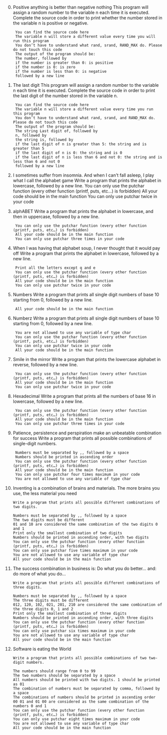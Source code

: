 0. Positive anything is better than negative nothing
        This program will assign a random number to the variable n each time it is executed. Complete the source code in order to print whether the number stored in the variable n is positive or negative.

        You can find the source code here
        The variable n will store a different value every time you will run this program
        You don’t have to understand what rand, srand, RAND_MAX do. Please do not touch this code
        The output of the program should be:
        The number, followed by
        if the number is greater than 0: is positive
        if the number is 0: is zero
        if the number is less than 0: is negative
        followed by a new line   

1. The last digit
        This program will assign a random number to the variable n each time it is executed. Complete the source code in order to print the last digit of the number stored in the variable n.

        You can find the source code here
        The variable n will store a different value every time you run this program
        You don’t have to understand what rand, srand, and RAND_MAX do. Please do not touch this code
        The output of the program should be:
        The string Last digit of, followed by
        n, followed by
        the string is, followed by
        if the last digit of n is greater than 5: the string and is greater than 5
        if the last digit of n is 0: the string and is 0
        if the last digit of n is less than 6 and not 0: the string and is less than 6 and not 0
        followed by a new line

2. I sometimes suffer from insomnia. And when I can't fall asleep, I play what I call the alphabet game
        Write a program that prints the alphabet in lowercase, followed by a new line.
        You can only use the putchar function (every other function (printf, puts, etc…) is forbidden)
        All your code should be in the main function
        You can only use putchar twice in your code

3. alphABET
        Write a program that prints the alphabet in lowercase, and then in uppercase, followed by a new line.

        You can only use the putchar function (every other function (printf, puts, etc…) is forbidden)
        All your code should be in the main function
        You can only use putchar three times in your code    

4. When I was having that alphabet soup, I never thought that it would pay off
        Write a program that prints the alphabet in lowercase, followed by a new line.

        Print all the letters except q and e
        You can only use the putchar function (every other function (printf, puts, etc…) is forbidden)
        All your code should be in the main function
        You can only use putchar twice in your code

5. Numbers
        Write a program that prints all single digit numbers of base 10 starting from 0, followed by a new line.

        All your code should be in the main function

6. Numberz
        Write a program that prints all single digit numbers of base 10 starting from 0, followed by a new line.

        You are not allowed to use any variable of type char
        You can only use the putchar function (every other function (printf, puts, etc…) is forbidden)
        You can only use putchar twice in your code
        All your code should be in the main function

7. Smile in the mirror
        Write a program that prints the lowercase alphabet in reverse, followed by a new line.

        You can only use the putchar function (every other function (printf, puts, etc…) is forbidden)
        All your code should be in the main function
        You can only use putchar twice in your code

8. Hexadecimal
        Write a program that prints all the numbers of base 16 in lowercase, followed by a new line.

        You can only use the putchar function (every other function (printf, puts, etc…) is forbidden)
        All your code should be in the main function
        You can only use putchar three times in your code

9. Patience, persistence and perspiration make an unbeatable combination for success
        Write a program that prints all possible combinations of single-digit numbers.

        Numbers must be separated by ,, followed by a space
        Numbers should be printed in ascending order
        You can only use the putchar function (every other function (printf, puts, etc…) is forbidden)
        All your code should be in the main function
        You can only use putchar four times maximum in your code
        You are not allowed to use any variable of type char

10. Inventing is a combination of brains and materials. The more brains you use, the less material you need

        Write a program that prints all possible different combinations of two digits.

        Numbers must be separated by ,, followed by a space
        The two digits must be different
        01 and 10 are considered the same combination of the two digits 0 and 1
        Print only the smallest combination of two digits
        Numbers should be printed in ascending order, with two digits
        You can only use the putchar function (every other function (printf, puts, etc…) is forbidden)
        You can only use putchar five times maximum in your code
        You are not allowed to use any variable of type char
        All your code should be in the main function

11. The success combination in business is: Do what you do better... and: do more of what you do...

        Write a program that prints all possible different combinations of three digits.

        Numbers must be separated by ,, followed by a space
        The three digits must be different
        012, 120, 102, 021, 201, 210 are considered the same combination of the three digits 0, 1 and 2
        Print only the smallest combination of three digits
        Numbers should be printed in ascending order, with three digits
        You can only use the putchar function (every other function (printf, puts, etc…) is forbidden)
        You can only use putchar six times maximum in your code
        You are not allowed to use any variable of type char
        All your code should be in the main function

12. Software is eating the World

        Write a program that prints all possible combinations of two two-digit numbers.

        The numbers should range from 0 to 99
        The two numbers should be separated by a space
        All numbers should be printed with two digits. 1 should be printed as 01
        The combination of numbers must be separated by comma, followed by a space
        The combinations of numbers should be printed in ascending order
        00 01 and 01 00 are considered as the same combination of the numbers 0 and 1
        You can only use the putchar function (every other function (printf, puts, etc…) is forbidden)
        You can only use putchar eight times maximum in your code
        You are not allowed to use any variable of type char
        All your code should be in the main function